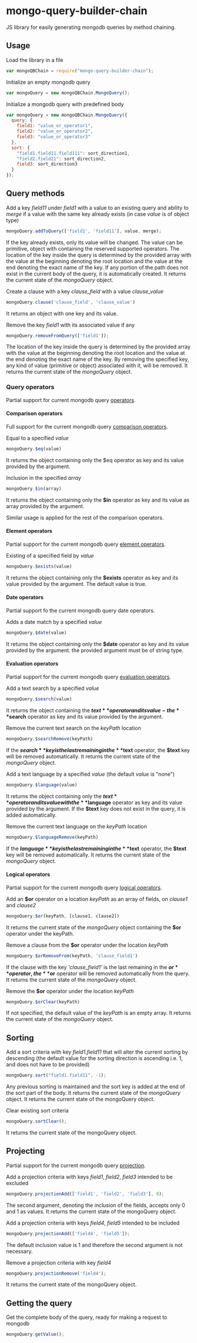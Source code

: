 # mongo-query-builder-chain

JS library for easily generating mongodb queries by method chaining.

## Usage

Load the library in a file
```javascript
var mongoQBChain = require("mongo-query-builder-chain");
```
Initialize an empty mongodb query
```javascript
var mongoQuery = new mongoQBChain.MongoQuery();
```
Initialize a mongodb query with predefined body
```javascript
var mongoQuery = new mongoQBChain.MongoQuery({
  query: {
    field1: "value_or_operator1",
    field2: "value_or_operator2",
    field3: "value_or_operator3"
  },
  sort: {
    "field1.field11.field111": sort_direction1,
    "field2.field21": sort_direction2,
    field3: sort_direction3
  }
});
```

## Query methods

Add a key _field11_ under _field1_ with a value to an existing query and ability to _merge_ if a value with the same key already exists (in case _value_ is of object type)
```javascript
mongoQuery.addToQuery(['field1', 'field11'], value, merge);
```
If the key already exists, only its value will be changed. The value can be primitive, object with containing the reserved supported operators. The location of the key inside the query is determined by the provided array with the value at the beginning denoting the root location and the value at the end denoting the exact name of the key. If any portion of the path does not exist in the current body of the query, it is automatically created. It returns the current state of the _mongoQuery_ object.

Create a clause with a key _clause_field_ with a value _clause_value_
```javascript
mongoQuery.clause('clause_field', 'clause_value')
```
It returns an object with one key and its value.

Remove the key _field1_ with its associated value if any
```javascript
mongoQuery.removeFromQuery(['field1']);
```
The location of the key inside the query is determined by the provided array with the value at the beginning denoting the root location and the value at the end denoting the exact name of the key. By removing the specified key, any kind of value (primitive or object) associated with it, will be removed.  It returns the current state of the _mongoQuery_ object.

### Query operators

Partial support for current mongodb query [operators](https://docs.mongodb.com/manual/reference/operator/query/).

#### Comparison operators

Full support for the current mongodb query [comparison operators](https://docs.mongodb.com/manual/reference/operator/query-comparison/).

Equal to a specified _value_
```javascript
mongoQuery.$eq(value)
```
It returns the object containing only the $eq operator as key and its value provided by the argument.

Inclusion in the specified _array_
```javascript
mongoQuery.$in(array)
```
It returns the object containing only the **$in** operator as key and its value as array provided by the argument.

Similar usage is applied for the rest of the comparison operators.

#### Element operators

Partial support for the current mongodb query [element operators](https://docs.mongodb.com/manual/reference/operator/query-element/).

Existing of a specified field by _value_
```javascript
mongoQuery.$exists(value)
```
It returns the object containing only the **$exists** operator as key and its value provided by the argument. The default value is true.

#### Date operators

Partial support fo the current mongodb query date operators.

Adds a date match by a specified _value_
```javascript
mongoQuery.$date(value)
```
It returns the object containing only the **$date** operator as key and its value provided by the argument. the provided argument must be of string type.

#### Evaluation operators

Partial support for the current mongodb query [evaluation operators](https://docs.mongodb.com/manual/reference/operator/query-evaluation/).

Add a text search by a specified _value_
```javascript
mongoQuery.$search(value)
```
It returns the object containing the **$text** operator and its value - the **$search** operator as key and its value provided by the argument.

Remove the current text search on the _keyPath_ location
```javascript
mongoQuery.$searchRemove(keyPath)
```
If the **$search** key is the last remaining in the **$text** operator, the **$text** key will be removed automatically. It returns the current state of the _mongoQuery_ object.

Add a text language by a specified _value_ (the default _value_ is "none")
```javascript
mongoQuery.$language(value)
```
It returns the object containing only the **$text** operator and its value with the **$language** operator as key and its value provided by the argument. If the **$text** key does not exist in the query, it is added automatically.

Remove the current text language on the _keyPath_ location
```javascript
mongoQuery.$languageRemove(keyPath)
```
If the **$language** key is the last remaining in the **$text** operator, the **$text** key will be removed automatically. It returns the current state of the _mongoQuery_ object.

#### Logical operators

Partial support for the current mongodb query [logical operators](https://docs.mongodb.com/manual/reference/operator/query-logical/).

Add an **$or** operator on a location _keyPath_ as an array of fields, on _clause1_ and _clause2_
```javascript
mongoQuery.$or(keyPath, [clause1, clause2])
```
It returns the current state of the _mongoQuery_ object containing the **$or** operator under the keyPath.

Remove a clause from the **$or** operator under the location _keyPath_
```javascript
mongoQuery.$orRemoveFrom(keyPath, 'clause_field1')
```
If the clause with the key _'clause_field1'_ is the last remaining in the **$or** operator, the **$or** operator will be removed automatically from the query. It returns the current state of the _mongoQuery_ object.

Remove the **$or** operator under the location _keyPath_
```javascript
mongoQuery.$orClear(keyPath)
```
If not specified, the default value of the _keyPath_ is an empty array. It returns the current state of the _mongoQuery_ object.

## Sorting

Add a sort criteria with key _field1.field11_ that will alter the current sorting by descending (the default value for the sorting direction is ascending i.e. 1, and does not have to be provided)
```javascript
mongoQuery.sort("field1.field11", -1);
```
Any previous sorting is maintained and the sort key is added at the end of the sort part of the body. It returns the current state of the _mongoQuery_ object. It returns the current state of the mongoQuery object. 

Clear existing sort criteria
```javascript
mongoQuery.sortClear();
```
It returns the current state of the mongoQuery object.

## Projecting

Partial support for the current mongodb query [projection](https://docs.mongodb.com/manual/reference/glossary/#term-projection).

Add a projection criteria with keys _field1_, _field2_, _field3_ intended to be excluded
```javascript
mongoQuery.projectionAdd(['field1', 'field2', 'field3'], 0);
```
The second argument, denoting the inclusion of the fields, accepts only 0 and 1 as values. It returns the current state of the mongoQuery object.

Add a projection criteria with keys _field4_, _field5_ intended to be included
```javascript
mongoQuery.projectionAdd(['field4', 'field5']);
```
The default inclusion value is 1 and therefore the second argument is not necessary.

Remove a projection criteria with key _field4_
```javascript
mongoQuery.projectionRemove('field4');
```
It returns the current state of the mongoQuery object.

## Getting the query

Get the complete body of the query, ready for making a request to mongodb
```javascript
mongoQuery.getValue();
```
